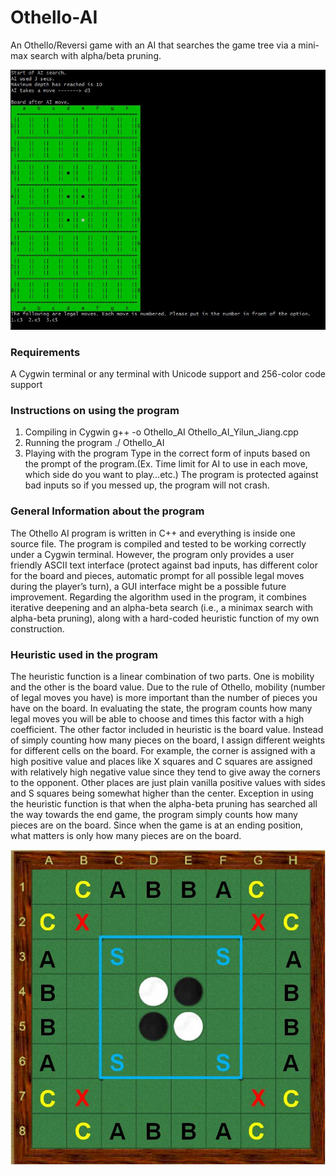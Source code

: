# Othello-AI

An Othello/Reversi game with an AI that searches the game tree via a mini-max search with alpha/beta pruning.

![A snapshot of the game](https://github.com/ericjiangyl/Othello-AI/blob/master/game%20illustration.JPG)   
      
### Requirements

A Cygwin terminal or any terminal with Unicode support and 256-color code support

### Instructions on using the program
1.	Compiling in Cygwin
g++ -o Othello_AI Othello_AI_Yilun_Jiang.cpp 
2.	Running the program
./ Othello_AI
3.	Playing with the program
Type in the correct form of inputs based on the prompt of the program.(Ex. Time limit for AI to use in each move, which side do you want to play…etc.) The program is protected against bad inputs so if you messed up, the program will not crash.

### General Information about the program	
The Othello AI program is written in C++ and everything is inside one source file. The program is compiled and tested to be working correctly under a Cygwin terminal. However, the program only provides a user friendly ASCII text interface (protect against bad inputs, has different color for the board and pieces, automatic prompt for all possible legal moves during the player’s turn), a GUI interface might be a possible future improvement. Regarding the algorithm used in the program, it combines iterative deepening and an alpha-beta search (i.e., a minimax search with alpha-beta pruning), along with a hard-coded heuristic function of my own construction. 

### Heuristic used in the program
The heuristic function is a linear combination of two parts. One is mobility and the other is the board value. Due to the rule of Othello, mobility (number of legal moves you have) is more important than the number of pieces you have on the board. In evaluating the state, the program counts how many legal moves you will be able to choose and times this factor with a high coefficient. The other factor included in heuristic is the board value. Instead of simply counting how many pieces on the board, I assign different weights for different cells on the board. For example, the corner is assigned with a high positive value and places like X squares and C squares are assigned with relatively high negative value since they tend to give away the corners to the opponent. Other places are just plain vanilla positive values with sides and S squares being somewhat higher than the center.
Exception in using the heuristic function is that when the alpha-beta pruning has searched all the way towards the end game, the program simply counts how many pieces are on the board. Since when the game is at an ending position, what matters is only how many pieces are on the board. 


![Illustration of some of the terminology](https://github.com/ericjiangyl/Othello-AI/blob/master/heuristic%20illustration.jpg)
      
